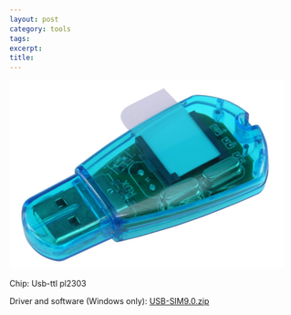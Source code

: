 ```yaml
---
layout: post
category: tools
tags: 
excerpt: 
title: 
---
```


![](/img/simcardreader.png)

Chip: Usb-ttl pl2303  

Driver and software (Windows only): [USB-SIM9.0.zip](https://zhovner.com/forever/USB-SIM9.0.zip)


